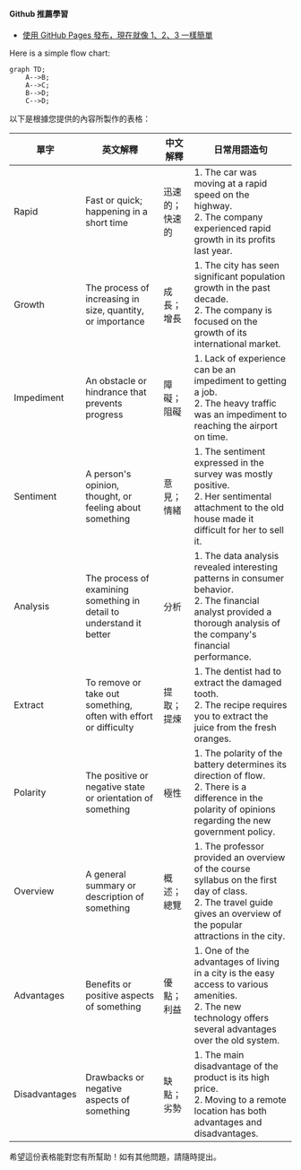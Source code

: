 #### Github 推薦學習

- [使用 GitHub Pages 發布，現在就像 1、2、3 一樣簡單](https://github.blog/2016-12-09-publishing-with-github-pages-now-as-easy-as-1-2-3/)



Here is a simple flow chart:

```mermaid
graph TD;
    A-->B;
    A-->C;
    B-->D;
    C-->D;
```

以下是根據您提供的內容所製作的表格：

| 單字 | 英文解釋 | 中文解釋 | 日常用語造句 |
| --- | --- | --- | --- |
| Rapid | Fast or quick; happening in a short time | 迅速的；快速的 | 1. The car was moving at a rapid speed on the highway. <br> 2. The company experienced rapid growth in its profits last year. |
| Growth | The process of increasing in size, quantity, or importance | 成長；增長 | 1. The city has seen significant population growth in the past decade. <br> 2. The company is focused on the growth of its international market. |
| Impediment | An obstacle or hindrance that prevents progress | 障礙；阻礙 | 1. Lack of experience can be an impediment to getting a job. <br> 2. The heavy traffic was an impediment to reaching the airport on time. |
| Sentiment | A person's opinion, thought, or feeling about something | 意見；情緒 | 1. The sentiment expressed in the survey was mostly positive. <br> 2. Her sentimental attachment to the old house made it difficult for her to sell it. |
| Analysis | The process of examining something in detail to understand it better | 分析 | 1. The data analysis revealed interesting patterns in consumer behavior. <br> 2. The financial analyst provided a thorough analysis of the company's financial performance. |
| Extract | To remove or take out something, often with effort or difficulty | 提取；提煉 | 1. The dentist had to extract the damaged tooth. <br> 2. The recipe requires you to extract the juice from the fresh oranges. |
| Polarity | The positive or negative state or orientation of something | 極性 | 1. The polarity of the battery determines its direction of flow. <br> 2. There is a difference in the polarity of opinions regarding the new government policy. |
| Overview | A general summary or description of something | 概述；總覽 | 1. The professor provided an overview of the course syllabus on the first day of class. <br> 2. The travel guide gives an overview of the popular attractions in the city. |
| Advantages | Benefits or positive aspects of something | 優點；利益 | 1. One of the advantages of living in a city is the easy access to various amenities. <br> 2. The new technology offers several advantages over the old system. |
| Disadvantages | Drawbacks or negative aspects of something | 缺點；劣勢 | 1. The main disadvantage of the product is its high price. <br> 2. Moving to a remote location has both advantages and disadvantages. |

希望這份表格能對您有所幫助！如有其他問題，請隨時提出。